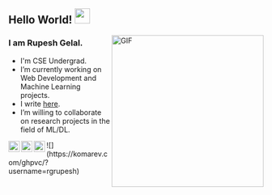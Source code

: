## Hello World! <img src="https://raw.githubusercontent.com/iampavangandhi/iampavangandhi/master/gifs/Hi.gif" width="30px"></h2>

<img align="right" alt="GIF" height="300px" src="https://media.giphy.com/media/du3J3cXyzhj75IOgvA/giphy.gif" />

### I am Rupesh Gelal.
- I'm CSE Undergrad.
- I’m currently working on Web Development and Machine Learning projects.
- I write [here](https://rupeshgelal.com.np/posts-and-articles).
- I’m willing to collaborate on research projects in the field of ML/DL.


<a href="https://twitter.com/2L8IWUN_">
  <img align="left" alt="Rupesh Gelal | Twitter" width="22px" src="https://cdn.jsdelivr.net/npm/simple-icons@v3/icons/twitter.svg" />
</a>
<a href="https://www.linkedin.com/in/rupeshgelal/">
  <img align="left" alt="Rupesh Gelal" width="22px" src="https://cdn.jsdelivr.net/npm/simple-icons@v3/icons/linkedin.svg" />
</a>
<a href="https://www.instagram.com/_rochambeau/">
  <img align="left" alt="Rupesh Gelal" width="22px" src="https://cdn.jsdelivr.net/npm/simple-icons@v3/icons/instagram.svg" />
</a>
![](https://komarev.com/ghpvc/?username=rgrupesh)



